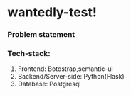 # wantedly-test!

### Problem statement
<script src="https://gist.github.com/luvtechno/1680e142589f8a6017d1ebbcdb4cd325.js"> </script>

### Tech-stack:

1. Frontend: Botostrap,semantic-ui<br>
2. Backend/Server-side: Python(Flask)<br>
3. Database: Postgresql
